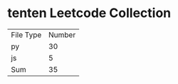 # tenten Leetcode Collection

<table><tr><td>File Type</td><td>Number</td></tr><tr><td>py</td><td>30</td></tr><tr><td>js</td><td>5</td></tr><tr><td>Sum</td><td>35</td></tr></table>